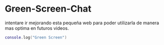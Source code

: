 # Green-Screen-Chat
intentare ir mejorando esta pequeña web para poder utilizarla
de manera mas optima en futuros videos.

```lua
console.log("Green Screen")
```
